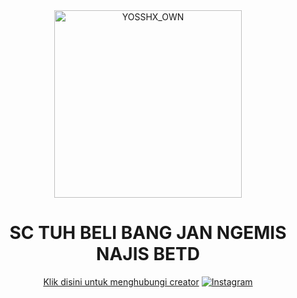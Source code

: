 <div align="center">
<img src="https://i.postimg.cc/jSRccKKS/20220929-190756.jpg" alt="YOSSHX_OWN" width="300" />

</p>
<h1 align="center">SC TUH BELI BANG JAN NGEMIS NAJIS BETD</h1>
</div>
<p align="center">
<a href="https://wa.me/62895630961265">Klik disini untuk menghubungi creator</a>
<a href="httts://instagram.com/_yosshx"><img title="Instagram " src="https://img.shields.io/badge/Instagram-Hyzerr.svg?style=for-the-badge&logo=instagram" /></a>
<h4 align="center">
</h4>
</p>
